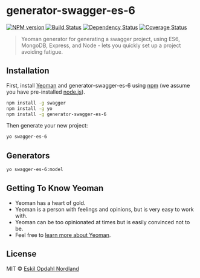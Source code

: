 # generator-swagger-es-6
[![NPM version][npm-image]][npm-url] [![Build Status][travis-image]][travis-url] [![Dependency Status][daviddm-image]][daviddm-url] [![Coverage Status](https://coveralls.io/repos/github/Eskalol/generator-swagger-es-6/badge.svg?branch=master)](https://coveralls.io/github/Eskalol/generator-swagger-es-6?branch=master)
> Yeoman generator for generating a swagger project, using ES6, MongoDB, Express, and Node - lets you quickly set up a project avoiding fatigue.

## Installation

First, install [Yeoman](http://yeoman.io) and generator-swagger-es-6 using [npm](https://www.npmjs.com/) (we assume you have pre-installed [node.js](https://nodejs.org/)).

```bash
npm install -g swagger
npm install -g yo
npm install -g generator-swagger-es-6
```

Then generate your new project:

```bash
yo swagger-es-6
```

## Generators
```bash
yo swagger-es-6:model
```

## Getting To Know Yeoman

 * Yeoman has a heart of gold.
 * Yeoman is a person with feelings and opinions, but is very easy to work with.
 * Yeoman can be too opinionated at times but is easily convinced not to be.
 * Feel free to [learn more about Yeoman](http://yeoman.io/).

## License

MIT © [Eskil Opdahl Nordland]()


[npm-image]: https://badge.fury.io/js/generator-swagger-es-6.svg
[npm-url]: https://npmjs.org/package/generator-swagger-es-6
[travis-image]: https://travis-ci.org/Eskalol/generator-swagger-es-6.svg?branch=master
[travis-url]: https://travis-ci.org/Eskalol/generator-swagger-es-6
[daviddm-image]: https://david-dm.org/Eskalol/generator-swagger-es-6.svg?theme=shields.io
[daviddm-url]: https://david-dm.org/Eskalol/generator-swagger-es-6
[coveralls-image]: https://coveralls.io/repos/Eskalol/generator-swagger-es-6/badge.svg
[coveralls-url]: https://coveralls.io/r/Eskalol/generator-swagger-es-6
